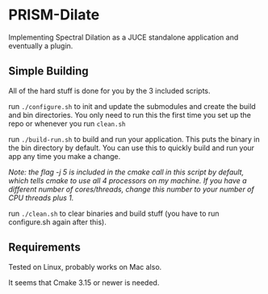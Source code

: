 # PRISM-Dilate

Implementing Spectral Dilation as a JUCE standalone application and eventually a plugin.

## Simple Building

All of the hard stuff is done for you by the 3 included scripts.

run `./configure.sh` to init and update the submodules and create the build and bin directories. You only need to run this the first time you set up the repo or whenever you run `clean.sh`

run `./build-run.sh` to build and run your application. This puts the binary in the bin directory by default. You can use this to quickly build and run your app any time you make a change. 

*Note: the flag -j 5 is included in the cmake call in this script by default, which tells cmake to use all 4 processors on my machine. If you have a different number of cores/threads, change this number to your number of CPU threads plus 1.*

run `./clean.sh` to clear binaries and build stuff (you have to run configure.sh again after this).

## Requirements

Tested on Linux, probably works on Mac also.

It seems that Cmake 3.15 or newer is needed.